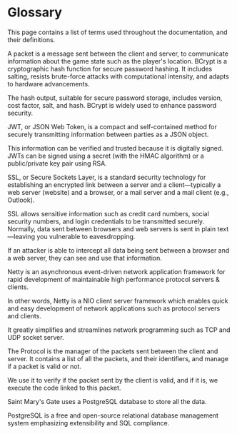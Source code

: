 # Glossary

<p>
    This page contains a list of terms used throughout the documentation, and their definitions.
</p>

<deflist type="medium">
    <def title="Packet" id="packet">
        A packet is a message sent between the client and server, to communicate information about the game state such as the player's location.
    </def>
    <def title="BCrypt" id="bcrypt">
        BCrypt is a cryptographic hash function for secure password hashing. It includes salting, resists brute-force attacks with computational intensity, and adapts to hardware advancements.
        <p>The hash output, suitable for secure password storage, includes version, cost factor, salt, and hash. BCrypt is widely used to enhance password security.</p>
    </def>
    <def title="JWT" id="jwt">
        <p>JWT, or JSON Web Token, is a compact and self-contained method for securely transmitting information between parties as a JSON object.</p>
        <p>This information can be verified and trusted because it is digitally signed. JWTs can be signed using a secret (with the HMAC algorithm) or a public/private key pair using RSA.</p>
    </def>
    <def title="SSL" id="ssl">
        <p>SSL, or Secure Sockets Layer, is a standard security technology for establishing an encrypted link between a server and a client—typically a web server (website) and a browser, or a mail server and a mail client (e.g., Outlook).</p>
        <p>SSL allows sensitive information such as credit card numbers, social security numbers, and login credentials to be transmitted securely. Normally, data sent between browsers and web servers is sent in plain text—leaving you vulnerable to eavesdropping.</p>
        <p>If an attacker is able to intercept all data being sent between a browser and a web server, they can see and use that information.</p>
    </def>
    <def title="Netty" id="netty">
        <p>Netty is an asynchronous event-driven network application framework for rapid development of maintainable high performance protocol servers &amp; clients.</p>
        <p>In other words, Netty is a NIO client server framework which enables quick and easy development of network applications such as protocol servers and clients.</p>
        <p>It greatly simplifies and streamlines network programming such as TCP and UDP socket server.</p>
    </def>
    <def title="The Protocol" id="protocol">
        <p>The Protocol is the manager of the packets sent between the client and server. It contains a list of all the packets, and their identifiers, and manage if a packet is valid or not.</p>
        <p>We use it to verify if the packet sent by the client is valid, and if it is, we execute the code linked to this packet.</p>
    </def>
    <def title="The Database" id="database">
        <p>Saint Mary's Gate uses a PostgreSQL database to store all the data.</p>
        <p>PostgreSQL is a free and open-source relational database management system emphasizing extensibility and SQL compliance.</p>
    </def>
</deflist>